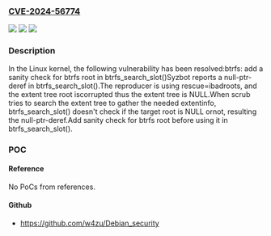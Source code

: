 ### [CVE-2024-56774](https://cve.mitre.org/cgi-bin/cvename.cgi?name=CVE-2024-56774)
![](https://img.shields.io/static/v1?label=Product&message=Linux&color=blue)
![](https://img.shields.io/static/v1?label=Version&message=42437a6386ffeaaf200731e73d723ea491f3fe7d%3C%20c71d114ef68c95da5a82ec85a721ab31f5bd905b%20&color=brighgreen)
![](https://img.shields.io/static/v1?label=Vulnerability&message=n%2Fa&color=brighgreen)

### Description

In the Linux kernel, the following vulnerability has been resolved:btrfs: add a sanity check for btrfs root in btrfs_search_slot()Syzbot reports a null-ptr-deref in btrfs_search_slot().The reproducer is using rescue=ibadroots, and the extent tree root iscorrupted thus the extent tree is NULL.When scrub tries to search the extent tree to gather the needed extentinfo, btrfs_search_slot() doesn't check if the target root is NULL ornot, resulting the null-ptr-deref.Add sanity check for btrfs root before using it in btrfs_search_slot().

### POC

#### Reference
No PoCs from references.

#### Github
- https://github.com/w4zu/Debian_security

